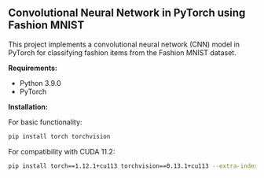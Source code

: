 ## Convolutional Neural Network in PyTorch using Fashion MNIST

This project implements a convolutional neural network (CNN) model in PyTorch for classifying fashion items from the Fashion MNIST dataset.

**Requirements:**

- Python 3.9.0
- PyTorch

**Installation:**

For basic functionality:

```bash
pip install torch torchvision
```
For compatibility with CUDA 11.2:
```bash
pip install torch==1.12.1+cu113 torchvision==0.13.1+cu113 --extra-index-url [https://download.pytorch.org/whl/cu113](https://download.pytorch.org/whl/cu113)
```
